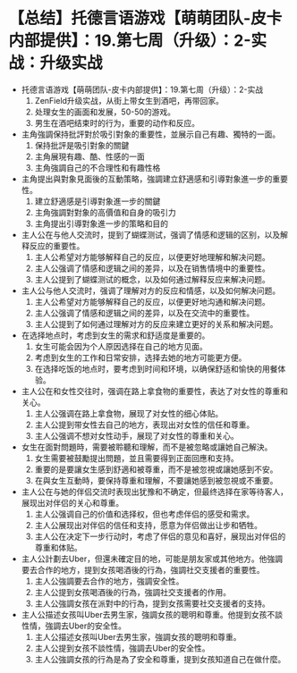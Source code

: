 # 【总结】托德言语游戏【萌萌团队-皮卡内部提供】：19.第七周（升级）：2-实战：升级实战

-   托德言语游戏【萌萌团队-皮卡内部提供】：19.第七周（升级）：2-实战
    1.  ZenField升级实战，从街上带女生到酒吧，再带回家。
    2.  处理女生的画面和发展，50-50的游戏。
    3.  男生在酒吧结束时的行为，重要的动作和反应。
-   主角強調保持批評對於吸引對象的重要性，並展示自己有趣、獨特的一面。
    1.  保持批評是吸引對象的關鍵
    2.  主角展現有趣、酷、性感的一面
    3.  主角強調自己的不合理性和有趣性格
-   主角提出與對象見面後的互動策略，強調建立舒適感和引導對象進一步的重要性。
    1.  建立舒適感是引導對象進一步的關鍵
    2.  主角強調對對象的高價值和自身的吸引力
    3.  主角提出引導對象進一步的策略和目的
-   主人公在与他人交流时，提到了蝴蝶测试，强调了情感和逻辑的区别，以及解释反应的重要性。
    1.  主人公希望对方能够解释自己的反应，以便更好地理解和解决问题。
    2.  主人公强调了情感和逻辑之间的差异，以及在销售情境中的重要性。
    3.  主人公提到了蝴蝶测试的概念，以及如何通过解释反应来解决问题。
-   主人公与他人交流时，强调了理解对方的反应和情感，以及如何解决问题。
    1.  主人公希望对方能够解释自己的反应，以便更好地沟通和解决问题。
    2.  主人公强调了情感和逻辑之间的差异，以及在交流中的重要性。
    3.  主人公提到了如何通过理解对方的反应来建立更好的关系和解决问题。
-   在选择地点时，考虑到女生的需求和舒适度是重要的。
    1.  女生可能会因为个人原因选择在自己的地方见面。
    2.  考虑到女生的工作和日常安排，选择去她的地方可能更方便。
    3.  在选择吃饭的地点时，要考虑到时间和环境，以确保舒适和愉快的用餐体验。
-   主人公在和女性交往时，强调在路上拿食物的重要性，表达了对女性的尊重和关心。
    1.  主人公强调在路上拿食物，展现了对女性的细心体贴。
    2.  主人公提到带女性去自己的地方，表现出对女性的信任和尊重。
    3.  主人公强调不想对女性动手，展现了对女性的尊重和关心。
-   女生在面對問題時，需要被聆聽和理解，而不是被忽略或讓她自己解決。
    1.  女生需要被鼓勵提出問題，並且需要得到正面回應和支持。
    2.  重要的是要讓女生感到舒適和被尊重，而不是被忽視或讓她感到不安。
    3.  在與女生互動時，要保持尊重和理解，不要讓她感到被忽視或不重要。
-   主人公在与她的伴侣交流时表现出犹豫和不确定，但最终选择在家等待客人，展现出对伴侣的关心和尊重。
    1.  主人公强调自己的价值和选择权，但也考虑伴侣的感受和需求。
    2.  主人公展现出对伴侣的信任和支持，愿意为伴侣做出让步和牺牲。
    3.  主人公在决定下一步行动时，考虑了伴侣的意见和喜好，展现出对伴侣的尊重和体贴。
-   主人公計劃去Uber，但還未確定目的地，可能是朋友家或其他地方。他強調要去合作的地方，提到女孩喝酒後的行為，強調社交支援者的重要性。
    1.  主人公強調要去合作的地方，強調安全性。
    2.  主人公提到女孩喝酒後的行為，強調社交支援者的作用。
    3.  主人公強調女孩在派對中的行為，提到女孩需要社交支援者的支持。
-   主人公描述女孩叫Uber去男生家，強調女孩的聰明和尊重。他提到女孩不談性情，強調去Uber的安全性。
    1.  主人公描述女孩叫Uber去男生家，強調女孩的聰明和尊重。
    2.  主人公提到女孩不談性情，強調去Uber的安全性。
    3.  主人公強調女孩的行為是為了安全和尊重，提到女孩知道自己在做什麼。